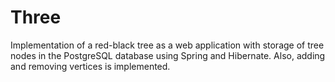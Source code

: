 # Three
Implementation of a red-black tree as a web application with storage of tree nodes in the PostgreSQL database using Spring and Hibernate. Also, adding and removing vertices is implemented.
